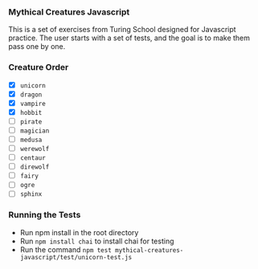 ### Mythical Creatures Javascript

This is a set of exercises from Turing School designed for Javascript practice.
The user starts with a set of tests, and the goal is to make them pass one by one.

### Creature Order

- [x] `unicorn`
- [x] `dragon`
- [x] `vampire`
- [x] `hobbit`
- [ ] `pirate`
- [ ] `magician`
- [ ] `medusa`
- [ ] `werewolf`
- [ ] `centaur`
- [ ] `direwolf`
- [ ] `fairy`
- [ ] `ogre`
- [ ] `sphinx`

### Running the Tests

- Run npm install in the root directory
- Run `npm install chai` to install chai for testing
- Run the command `npm test mythical-creatures-javascript/test/unicorn-test.js`
